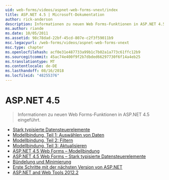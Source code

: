 ```yaml
---
uid: web-forms/videos/aspnet-web-forms-vnext/index
title: ASP.NET 4.5 | Microsoft-Dokumentation
author: rick-anderson
description: Informationen zu neuen Web Forms-Funktionen in ASP.NET 4.5 eingeführt.
ms.author: riande
ms.date: 10/05/2011
ms.assetid: 98c78dad-22bf-45cd-807e-c2f3f59011b9
msc.legacyurl: /web-forms/videos/aspnet-web-forms-vnext
msc.type: chapter
ms.openlocfilehash: acf0e31e487733a99b1c7b02a1a773c61ffc12b9
ms.sourcegitcommit: 45ac74e400f9f2b7dbded66297730f6f14a4eb25
ms.translationtype: MT
ms.contentlocale: de-DE
ms.lasthandoff: 08/16/2018
ms.locfileid: "48255376"
---
```

<a name="aspnet-45"></a>ASP.NET 4.5
====================
> Informationen zu neuen Web Forms-Funktionen in ASP.NET 4.5 eingeführt.


- [Stark typisierte Datensteuerelemente](aspnet-vnext-videos-strongly-typed-data-controls.md)
- [Modellbindung, Teil 1: Auswählen von Daten](aspnet-vnext-videos-model-binding-part-1-selecting-data.md)
- [Modellbindung, Teil 2: Filtern](aspnet-vnext-videos-model-binding-part-2-filtering.md)
- [Modellbindung, Teil 3: Aktualisieren](aspnet-vnext-videos-model-binding-part-3-updating.md)
- [ASP.NET 4.5 Web Forms – Modellbindung](aspnet-45-web-forms-model-binding.md)
- [ASP.NET 4.5 Web Forms – Stark typisierte Datensteuerelemente](aspnet-45-web-forms-strong-typed-data-controls.md)
- [Bündelung und Minimierung](aspnet-vnext-videos-bundling-and-minification.md)
- [Erste Schritte mit der nächsten Version von ASP.NET](getting-started-with-the-next-version-of-aspnet.md)
- [ASP.NET and Web Tools 2012.2](aspnet-and-web-tools-20122.md)
